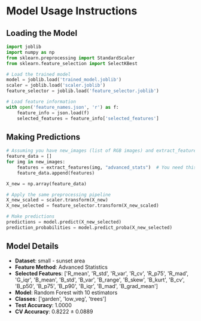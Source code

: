 # Model Usage Instructions

## Loading the Model
```python
import joblib
import numpy as np
from sklearn.preprocessing import StandardScaler
from sklearn.feature_selection import SelectKBest

# Load the trained model
model = joblib.load('trained_model.joblib')
scaler = joblib.load('scaler.joblib')
feature_selector = joblib.load('feature_selector.joblib')

# Load feature information
with open('feature_names.json', 'r') as f:
    feature_info = json.load(f)
    selected_features = feature_info['selected_features']
```

## Making Predictions
```python
# Assuming you have new_images (list of RGB images) and extract_features function
feature_data = []
for img in new_images:
    features = extract_features(img, "advanced_stats")  # You need this function
    feature_data.append(features)

X_new = np.array(feature_data)

# Apply the same preprocessing pipeline
X_new_scaled = scaler.transform(X_new)
X_new_selected = feature_selector.transform(X_new_scaled)

# Make predictions
predictions = model.predict(X_new_selected)
prediction_probabilities = model.predict_proba(X_new_selected)
```

## Model Details
- **Dataset**: small - sunset area
- **Feature Method**: Advanced Statistics
- **Selected Features**: ['R_mean', 'R_std', 'R_var', 'R_cv', 'R_p75', 'R_mad', 'G_iqr', 'B_mean', 'B_std', 'B_var', 'B_range', 'B_skew', 'B_kurt', 'B_cv', 'B_p50', 'B_p75', 'B_p90', 'B_iqr', 'B_mad', 'B_grad_mean']
- **Model**: Random Forest with 10 estimators
- **Classes**: ['garden', 'low_veg', 'trees']
- **Test Accuracy**: 1.0000
- **CV Accuracy**: 0.8222 ± 0.0889
